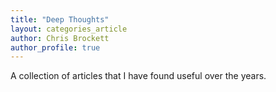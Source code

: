 ```yaml
---
title: "Deep Thoughts"
layout: categories_article
author: Chris Brockett
author_profile: true
---
```


A collection of articles that I have found useful over the years.